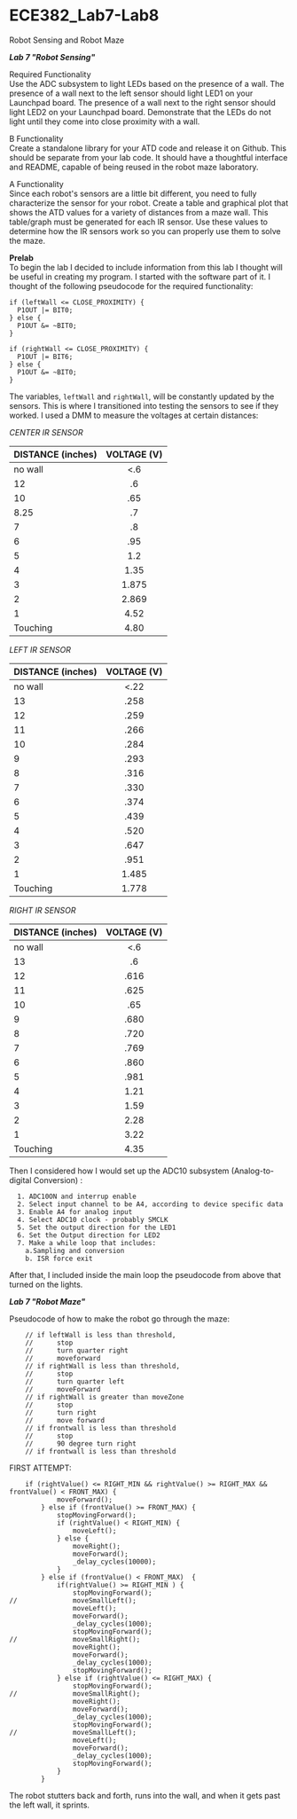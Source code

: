 ECE382_Lab7-Lab8
================

Robot Sensing and Robot Maze


__*Lab 7 "Robot Sensing"*__


Required Functionality  
Use the ADC subsystem to light LEDs based on the presence of a wall. The presence of a wall next to the left sensor should light LED1 on your Launchpad board. The presence of a wall next to the right sensor should light LED2 on your Launchpad board. Demonstrate that the LEDs do not light until they come into close proximity with a wall.

B Functionality  
Create a standalone library for your ATD code and release it on Github. This should be separate from your lab code. It should have a thoughtful interface and README, capable of being reused in the robot maze laboratory.

A Functionality  
Since each robot's sensors are a little bit different, you need to fully characterize the sensor for your robot. Create a table and graphical plot that shows the ATD values for a variety of distances from a maze wall. This table/graph must be generated for each IR sensor. Use these values to determine how the IR sensors work so you can properly use them to solve the maze.


__Prelab__  
To begin the lab I decided to include information from this lab I thought will be useful in creating my program. I started with the software part of it. I thought of the following pseudocode for the required functionality:

    if (leftWall <= CLOSE_PROXIMITY) {
      P1OUT |= BIT0;
    } else {
      P1OUT &= ~BIT0;
    }
      
    if (rightWall <= CLOSE_PROXIMITY) {
      P1OUT |= BIT6;
    } else {
      P1OUT &= ~BIT0;
    }

The variables, `leftWall` and `rightWall`, will be constantly updated by the sensors. This is where I transitioned into testing the sensors to see if they worked. I used a DMM to measure the voltages at certain distances:

*CENTER IR SENSOR* 

|DISTANCE (inches)|VOLTAGE (V)|
|:----|:-----:|
|no wall|<.6|
|12|.6|
|10|.65|
|8.25|.7|
|7|.8|
|6|.95|
|5|1.2|
|4|1.35|
|3|1.875|
|2|2.869|
|1|4.52|
|Touching|4.80|

*LEFT IR SENSOR*

|DISTANCE (inches)|VOLTAGE (V)|
|:----|:-----:|
|no wall|<.22|
|13|.258|
|12|.259|
|11|.266|
|10|.284|
|9|.293|
|8|.316|
|7|.330|
|6|.374|
|5|.439|
|4|.520|
|3|.647|
|2|.951|
|1|1.485|
|Touching|1.778|

*RIGHT IR SENSOR*

|DISTANCE (inches)|VOLTAGE (V)|
|:----|:-----:|
|no wall|<.6|
|13|.6|
|12|.616|
|11|.625|
|10|.65|
|9|.680|
|8|.720|
|7|.769|
|6|.860|
|5|.981|
|4|1.21|
|3|1.59|
|2|2.28|
|1|3.22|
|Touching|4.35|


Then I considered how I would set up the ADC10 subsystem (Analog-to-digital Conversion) :

      1. ADC10ON and interrup enable
      2. Select input channel to be A4, according to device specific data
      3. Enable A4 for analog input
      4. Select ADC10 clock - probably SMCLK
      5. Set the output direction for the LED1
      6. Set the Output direction for LED2
      7. Make a while loop that includes:
        a.Sampling and conversion
        b. ISR force exit

After that, I included inside the main loop the pseudocode from above that turned on the lights. 

__*Lab 7 "Robot Maze"*__

Pseudocode of how to make the robot go through the maze:

        // if leftWall is less than threshold,
        //      stop
        //      turn quarter right
        //      moveforward
        // if rightWall is less than threshold,
        //      stop
        //      turn quarter left
        //      moveForward
        // if rightWall is greater than moveZone
        //      stop
        //      turn right
        //      move forward
        // if frontwall is less than threshold 
        //      stop
        //      90 degree turn right
        // if frontwall is less than threshold

FIRST ATTEMPT:

    	if (rightValue() <= RIGHT_MIN && rightValue() >= RIGHT_MAX && frontValue() < FRONT_MAX) {
    			moveForward();
    		} else if (frontValue() >= FRONT_MAX) {
    			stopMovingForward();
    			if (rightValue() < RIGHT_MIN) {
    				moveLeft();
    			} else {
    				moveRight();
    				moveForward();
    				_delay_cycles(10000);
    			}
    		} else if (frontValue() < FRONT_MAX)  {
    			if(rightValue() >= RIGHT_MIN ) {
    				stopMovingForward();
    //				moveSmallLeft();
    				moveLeft();
    				moveForward();
    				_delay_cycles(1000);
    				stopMovingForward();
    //				moveSmallRight();
    				moveRight();
    				moveForward();
    				_delay_cycles(1000);
    				stopMovingForward();
    			} else if (rightValue() <= RIGHT_MAX) {
    				stopMovingForward();
    //				moveSmallRight();
    				moveRight();
    				moveForward();
    				_delay_cycles(1000);
    				stopMovingForward();
    //				moveSmallLeft();
    				moveLeft();
    				moveForward();
    				_delay_cycles(1000);
    				stopMovingForward();
    			}
    		}

The robot stutters back and forth, runs into the wall, and when it gets past the left wall, it sprints.
